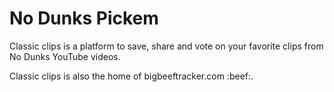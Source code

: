 # No Dunks Pickem

Classic clips is a platform to save, share and vote on your favorite clips from No Dunks YouTube videos.

Classic clips is also the home of bigbeeftracker.com :beef:.
